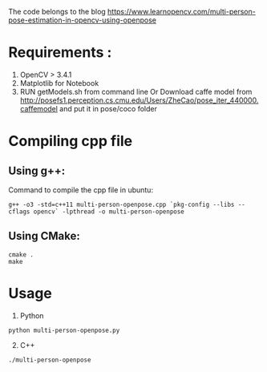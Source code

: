 The code belongs to the blog https://www.learnopencv.com/multi-person-pose-estimation-in-opencv-using-openpose

# Requirements : 
1. OpenCV > 3.4.1
2. Matplotlib for Notebook
3. RUN getModels.sh from command line Or Download caffe model from http://posefs1.perception.cs.cmu.edu/Users/ZheCao/pose_iter_440000.caffemodel and put it in pose/coco folder


# Compiling cpp file

## Using g++:
Command to compile the cpp file in ubuntu:
```
g++ -o3 -std=c++11 multi-person-openpose.cpp `pkg-config --libs --cflags opencv` -lpthread -o multi-person-openpose
```

## Using CMake:

```
cmake .
make
```

# Usage
1. Python
```
python multi-person-openpose.py
```

2. C++
```
./multi-person-openpose
```
